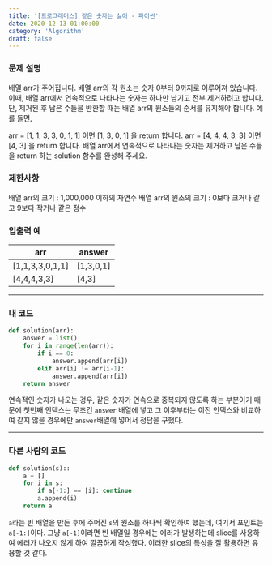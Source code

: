 ```yaml
---
title: '[프로그래머스] 같은 숫자는 싫어 - 파이썬'
date: 2020-12-13 01:00:00
category: 'Algorithm'
draft: false
---
```

### 문제 설명
배열 arr가 주어집니다. 배열 arr의 각 원소는 숫자 0부터 9까지로 이루어져 있습니다. 이때, 배열 arr에서 연속적으로 나타나는 숫자는 하나만 남기고 전부 제거하려고 합니다. 단, 제거된 후 남은 수들을 반환할 때는 배열 arr의 원소들의 순서를 유지해야 합니다. 예를 들면,

arr = [1, 1, 3, 3, 0, 1, 1] 이면 [1, 3, 0, 1] 을 return 합니다.
arr = [4, 4, 4, 3, 3] 이면 [4, 3] 을 return 합니다.
배열 arr에서 연속적으로 나타나는 숫자는 제거하고 남은 수들을 return 하는 solution 함수를 완성해 주세요.


### 제한사항
배열 arr의 크기 : 1,000,000 이하의 자연수
배열 arr의 원소의 크기 : 0보다 크거나 같고 9보다 작거나 같은 정수


### 입출력 예
|arr	|answer|
|---|---|
|[1,1,3,3,0,1,1]	|[1,3,0,1]|
|[4,4,4,3,3]	|[4,3]|
---


###  내 코드
```python
def solution(arr):
    answer = list()
    for i in range(len(arr)):
        if i == 0:
            answer.append(arr[i])
        elif arr[i] != arr[i-1]:
            answer.append(arr[i])
    return answer
```
연속적인 숫자가 나오는 경우, 같은 숫자가 연속으로 중복되지 않도록 하는 부분이기 때문에 첫번째 인덱스는 무조건 `answer` 배열에 넣고 그 이후부터는 이전 인덱스와 비교하여 같지 않을 경우에만 `answer`배열에 넣어서 정답을 구했다.


---


### 다른 사람의 코드
```python
def solution(s)::
    a = []
    for i in s:
        if a[-1:] == [i]: continue
        a.append(i)
    return a
```
`a`라는 빈 배열을 만든 후에 주어진 `s`의 원소를 하나씩 확인하여 했는데, 여기서 포인트는 `a[-1:]`이다. 그냥 `a[-1]`이라면 빈 배열일 경우에는 에러가 발생하는데 slice를 사용하여 에러가 나오지 않게 하여 깔끔하게 작성했다. 이러한 slice의 특성을 잘 활용하면 유용할 것 같다. 
